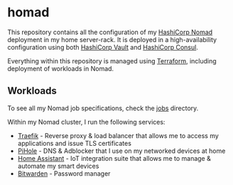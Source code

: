 # homad

This repository contains all the configuration of my [HashiCorp Nomad](https://nomadproject.io) deployment in my
home server-rack. It is deployed in a high-availability configuration using both [HashiCorp Vault](https://www.vaultproject.io/) 
and [HashiCorp Consul](https://www.consul.io/).

Everything within this repository is managed using [Terraform](https://www.terraform.io/), including deployment of 
workloads in Nomad.

## Workloads

To see all my Nomad job specifications, check the [jobs](terraform/nomad/jobs) directory.

Within my Nomad cluster, I run the following services:

* [Traefik](https://traefik.io/) - Reverse proxy & load balancer that allows me to access my applications and issue TLS certificates
* [PiHole](https://pi-hole.net/) - DNS & Adblocker that I use on my networked devices at home
* [Home Assistant](https://www.home-assistant.io/) - IoT integration suite that allows me to manage & automate my smart devices
* [Bitwarden](https://bitwarden.com/) - Password manager
